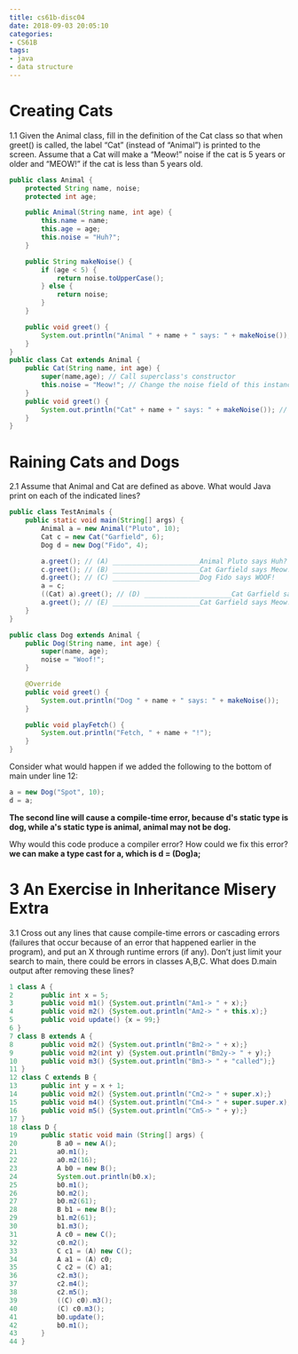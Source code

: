 ```yaml
---
title: cs61b-disc04
date: 2018-09-03 20:05:10
categories:
- CS61B
tags:
- java
- data structure
---
```


# Creating Cats
1.1 Given the Animal class, fill in the definition of the Cat class so that when greet()
is called, the label “Cat” (instead of “Animal”) is printed to the screen. Assume
that a Cat will make a “Meow!” noise if the cat is 5 years or older and “MEOW!”
if the cat is less than 5 years old.
```java
public class Animal {
    protected String name, noise;
    protected int age;

    public Animal(String name, int age) {
        this.name = name;
        this.age = age;
        this.noise = "Huh?";
    }

    public String makeNoise() {
        if (age < 5) {
            return noise.toUpperCase();
        } else {
            return noise;
        }
    }

    public void greet() {
        System.out.println("Animal " + name + " says: " + makeNoise());
    }
}
public class Cat extends Animal {
    public Cat(String name, int age) {
        super(name,age); // Call superclass's constructor
        this.noise = "Meow!"; // Change the noise field of this instance
    }
    public void greet() {
        System.out.println("Cat" + name + " says: " + makeNoise()); // Change label to Cat
    }
}
```
<!-- more -->
# Raining Cats and Dogs
2.1 Assume that Animal and Cat are defined as above. What would Java print on each
of the indicated lines?
```java
public class TestAnimals {
    public static void main(String[] args) {
        Animal a = new Animal("Pluto", 10);
        Cat c = new Cat("Garfield", 6);
        Dog d = new Dog("Fido", 4);

        a.greet(); // (A) ______________________Animal Pluto says Huh?
        c.greet(); // (B) ______________________Cat Garfield says Meow!
        d.greet(); // (C) ______________________Dog Fido says WOOF!
        a = c;
        ((Cat) a).greet(); // (D) ______________________Cat Garfield says Meow!
        a.greet(); // (E) ______________________Cat Garfield says Meow!
    }
}

public class Dog extends Animal {
    public Dog(String name, int age) {
        super(name, age);
        noise = "Woof!";
    }

    @Override
    public void greet() {
        System.out.println("Dog " + name + " says: " + makeNoise());
    }

    public void playFetch() {
        System.out.println("Fetch, " + name + "!");
    }
}
```
Consider what would happen if we added the following to the bottom of main under
line 12:
```java
a = new Dog("Spot", 10);
d = a;
```

**The second line will cause a compile-time error, because d's static type is dog, while a's static type is animal, animal may not be dog.**

Why would this code produce a compiler error? How could we fix this error?
**we can make a type cast for a, which is d = (Dog)a;**

# 3 An Exercise in Inheritance Misery Extra
3.1 Cross out any lines that cause compile-time errors or cascading errors (failures that
occur because of an error that happened earlier in the program), and put an X
through runtime errors (if any). Don’t just limit your search to main, there could
be errors in classes A,B,C. What does D.main output after removing these lines?
```java
1 class A {
2       public int x = 5;
3       public void m1() {System.out.println("Am1-> " + x);}
4       public void m2() {System.out.println("Am2-> " + this.x);}
5       public void update() {x = 99;}
6 }
7 class B extends A {
8       public void m2() {System.out.println("Bm2-> " + x);}
9       public void m2(int y) {System.out.println("Bm2y-> " + y);}
10      public void m3() {System.out.println("Bm3-> " + "called");}
11 }
12 class C extends B {
13      public int y = x + 1;
14      public void m2() {System.out.println("Cm2-> " + super.x);}
15      public void m4() {System.out.println("Cm4-> " + super.super.x);}
16      public void m5() {System.out.println("Cm5-> " + y);}
17 }
18 class D {
19      public static void main (String[] args) {
20          B a0 = new A();
21          a0.m1();
22          a0.m2(16);
23          A b0 = new B();
24          System.out.println(b0.x);
25          b0.m1();
26          b0.m2();
27          b0.m2(61);
28          B b1 = new B();
29          b1.m2(61);
30          b1.m3();
31          A c0 = new C();
32          c0.m2();
33          C c1 = (A) new C();
34          A a1 = (A) c0;
35          C c2 = (C) a1;
36          c2.m3();
37          c2.m4();
38          c2.m5();
39          ((C) c0).m3();
40          (C) c0.m3();
41          b0.update();
42          b0.m1();
43      }
44 }
```
